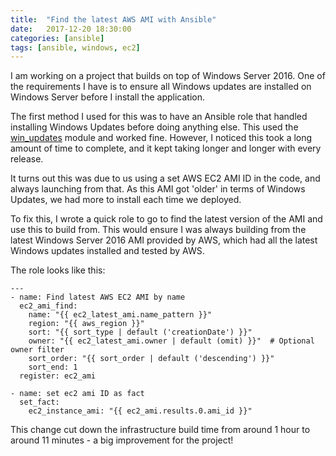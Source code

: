 ```yaml
---
title:  "Find the latest AWS AMI with Ansible"
date:   2017-12-20 18:30:00
categories: [ansible]
tags: [ansible, windows, ec2]
---
```


I am working on a project that builds on top of Windows Server 2016.  One of the requirements I have is to ensure all Windows updates are installed on Windows Server before I install the application.

The first method I used for this was to have an Ansible role that handled installing Windows Updates before doing anything else.  This used the [win_updates](https://docs.ansible.com/ansible/latest/win_updates_module.html) module and worked fine.  However, I noticed this took a long amount of time to complete, and it kept taking longer and longer with every release.

It turns out this was due to us using a set AWS EC2 AMI ID in the code, and always launching from that.  As this AMI got 'older' in terms of Windows Updates, we had more to install each time we deployed.

To fix this, I wrote a quick role to go to find the latest version of the AMI and use this to build from.  This would ensure I was always building from the latest Windows Server 2016 AMI provided by AWS, which had all the latest Windows updates installed and tested by AWS.

The role looks like this:

```
---
- name: Find latest AWS EC2 AMI by name
  ec2_ami_find:
    name: "{{ ec2_latest_ami.name_pattern }}"
    region: "{{ aws_region }}"
    sort: "{{ sort_type | default ('creationDate') }}"
    owner: "{{ ec2_latest_ami.owner | default (omit) }}"  # Optional owner filter
    sort_order: "{{ sort_order | default ('descending') }}"
    sort_end: 1
  register: ec2_ami

- name: set ec2 ami ID as fact
  set_fact:
    ec2_instance_ami: "{{ ec2_ami.results.0.ami_id }}"

```

This change cut down the infrastructure build time from around 1 hour to around 11 minutes - a big improvement for the project!
